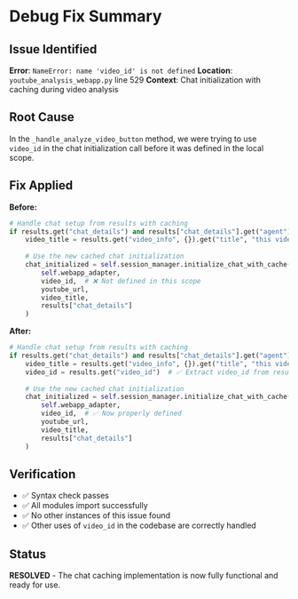 # Debug Fix Summary

## Issue Identified
**Error**: `NameError: name 'video_id' is not defined`
**Location**: `youtube_analysis_webapp.py` line 529
**Context**: Chat initialization with caching during video analysis

## Root Cause
In the `_handle_analyze_video_button` method, we were trying to use `video_id` in the chat initialization call before it was defined in the local scope.

## Fix Applied
**Before:**
```python
# Handle chat setup from results with caching
if results.get("chat_details") and results["chat_details"].get("agent"):
    video_title = results.get("video_info", {}).get("title", "this video")
    
    # Use the new cached chat initialization
    chat_initialized = self.session_manager.initialize_chat_with_cache(
        self.webapp_adapter, 
        video_id,  # ❌ Not defined in this scope
        youtube_url, 
        video_title, 
        results["chat_details"]
    )
```

**After:**
```python
# Handle chat setup from results with caching
if results.get("chat_details") and results["chat_details"].get("agent"):
    video_title = results.get("video_info", {}).get("title", "this video")
    video_id = results.get("video_id")  # ✅ Extract video_id from results
    
    # Use the new cached chat initialization
    chat_initialized = self.session_manager.initialize_chat_with_cache(
        self.webapp_adapter, 
        video_id,  # ✅ Now properly defined
        youtube_url, 
        video_title, 
        results["chat_details"]
    )
```

## Verification
- ✅ Syntax check passes
- ✅ All modules import successfully
- ✅ No other instances of this issue found
- ✅ Other uses of `video_id` in the codebase are correctly handled

## Status
**RESOLVED** - The chat caching implementation is now fully functional and ready for use. 